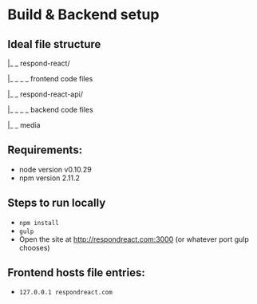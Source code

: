 # Build & Backend setup
## Ideal file structure

|_ _ respond-react/

|_ _ _ _ frontend code files

|_ _ respond-react-api/

|_ _ _ _ backend code files

|_ _ media

## Requirements:
* node version v0.10.29
* npm version 2.11.2

## Steps to run locally
* `npm install`
* `gulp`
* Open the site at http://respondreact.com:3000 (or whatever port gulp chooses)

## Frontend hosts file entries:
* `127.0.0.1 respondreact.com`